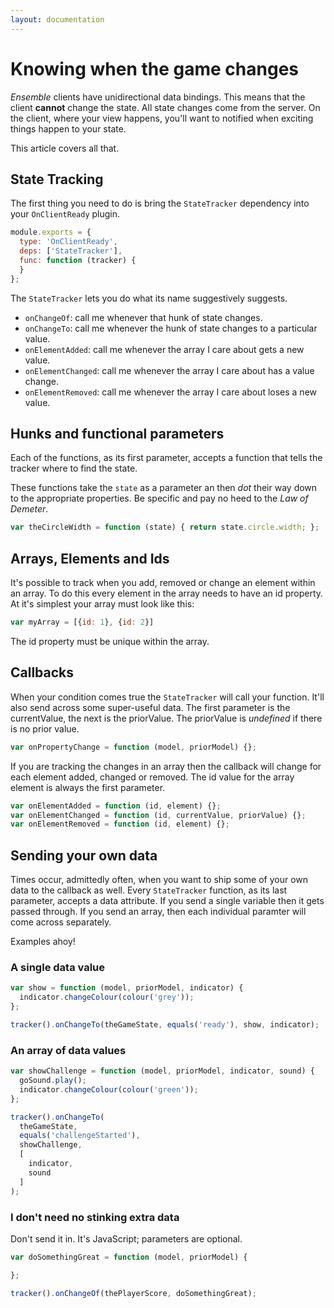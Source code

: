 ```yaml
---
layout: documentation
---
```

# Knowing when the game changes
*Ensemble* clients have unidirectional data bindings. This means that the client **cannot** change the state. All state changes come from the server. On the client, where your view happens, you'll want to notified when exciting things happen to your state.

This article covers all that.

## State Tracking
The first thing you need to do is bring the `StateTracker` dependency into your `OnClientReady` plugin.

~~~javascript
module.exports = {
  type: 'OnClientReady',
  deps: ['StateTracker'],
  func: function (tracker) {
  }
};
~~~

The `StateTracker` lets you do what its name suggestively suggests.

- `onChangeOf`: call me whenever that hunk of state changes.
- `onChangeTo`: call me whenever the hunk of state changes to a particular value.
- `onElementAdded`: call me whenever the array I care about gets a new value.
- `onElementChanged`: call me whenever the array I care about has a value change.
- `onElementRemoved`: call me whenever the array I care about loses a new value.

## Hunks and functional parameters
Each of the functions, as its first parameter, accepts a function that tells the tracker where to find the state.

These functions take the `state` as a parameter an then *dot* their way down to the appropriate properties. Be specific and pay no heed to the *Law of Demeter*.

~~~javascript
var theCircleWidth = function (state) { return state.circle.width; };
~~~

## Arrays, Elements and Ids
It's possible to track when you add, removed or change an element within an array. To do this every element in the array needs to have an id property. At it's simplest your array must look like this:

~~~javascript
var myArray = [{id: 1}, {id: 2}]
~~~

The id property must be unique within the array.

## Callbacks
When your condition comes true the `StateTracker` will call your function. It'll also send across some super-useful data. The first parameter is the currentValue, the next is the priorValue. The priorValue is *undefined* if there is no prior value.

~~~javascript
var onPropertyChange = function (model, priorModel) {};
~~~

If you are tracking the changes in an array then the callback will change for each element added, changed or removed. The id value for the array element is always the first parameter.

~~~javascript
var onElementAdded = function (id, element) {};
var onElementChanged = function (id, currentValue, priorValue) {};
var onElementRemoved = function (id, element) {};
~~~


## Sending your own data
Times occur, admittedly often, when you want to ship some of your own data to the callback as well. Every `StateTracker` function, as its last parameter, accepts a data attribute. If you send a single variable then it gets passed through. If you send an array, then each individual paramter will come across separately.

Examples ahoy!

### A single data value

~~~javascript
var show = function (model, priorModel, indicator) {
  indicator.changeColour(colour('grey'));
};

tracker().onChangeTo(theGameState, equals('ready'), show, indicator);
~~~


### An array of data values

~~~javascript
var showChallenge = function (model, priorModel, indicator, sound) {
  goSound.play();
  indicator.changeColour(colour('green'));
};

tracker().onChangeTo(
  theGameState,
  equals('challengeStarted'),
  showChallenge,
  [
    indicator,
    sound
  ]
);
~~~

### I don't need no stinking extra data
Don't send it in. It's JavaScript; parameters are optional.

~~~javascript
var doSomethingGreat = function (model, priorModel) {

};

tracker().onChangeOf(thePlayerScore, doSomethingGreat);
~~~